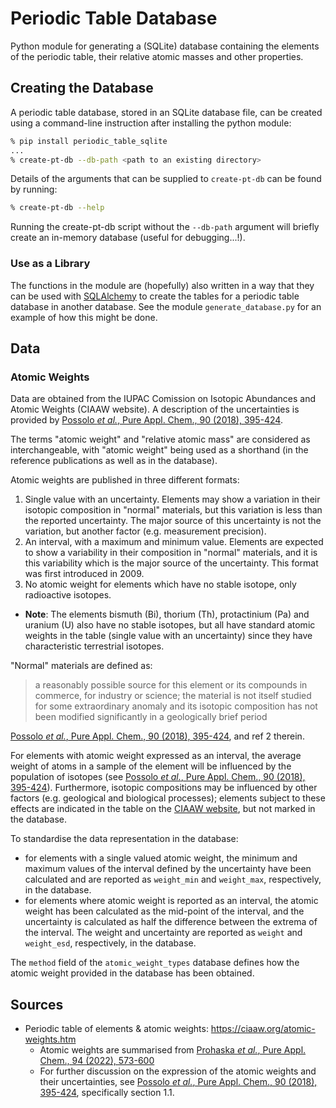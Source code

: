 # Periodic Table Database
Python module for generating a (SQLite) database containing the elements of the periodic table, their relative atomic masses and other properties.

## Creating the Database
A periodic table database, stored in an SQLite database file, can be created using a command-line instruction after installing the python module:
```sh
% pip install periodic_table_sqlite
...
% create-pt-db --db-path <path to an existing directory>
```
Details of the arguments that can be supplied to `create-pt-db` can be found by running:
```sh
% create-pt-db --help
```
Running the create-pt-db script without the `--db-path` argument will briefly create an in-memory database (useful for debugging...!). 

### Use as a Library
The functions in the module are (hopefully) also written in a way that they can be used with [SQLAlchemy](https://www.sqlalchemy.org/) to create the tables for a periodic table database in another database. See the module `generate_database.py` for an example of how this might be done.

## Data
### Atomic Weights
Data are obtained from the IUPAC Comission on Isotopic Abundances and Atomic Weights (CIAAW website). A description of the uncertainties is provided by [Possolo *et al.*, Pure Appl. Chem., 90 (2018), 395-424](https://www.degruyter.com/document/doi/10.1515/pac-2016-0402/html).

The terms "atomic weight" and "relative atomic mass" are considered as interchangeable, with "atomic weight" being used as a shorthand (in the reference publications as well as in the database).

Atomic weights are published in three different formats:
1. Single value with an uncertainty. Elements may show a variation in their isotopic composition in "normal" materials, but this variation is less than the reported uncertainty. The major source of this uncertainty is not the variation, but another factor (e.g. measurement precision).
2. An interval, with a maximum and minimum value. Elements are expected to show a variability in their composition in "normal" materials, and it is this variability which is the major source of the uncertainty. This format was first introduced in 2009.
3. No atomic weight for elements which have no stable isotope, only radioactive isotopes.
  - **Note**: The elements bismuth (Bi), thorium (Th), protactinium (Pa) and uranium (U) also have no stable isotopes, but all have standard atomic weights in the table (single value with an uncertainty) since they have characteristic terrestrial isotopes.

"Normal" materials are defined as:
> a reasonably possible source for this element or its compounds in commerce, for industry or science; the material is not itself studied for
some extraordinary anomaly and its isotopic composition has not been modified significantly in a geologically brief period

[Possolo *et al.*, Pure Appl. Chem., 90 (2018), 395-424](https://www.degruyter.com/document/doi/10.1515/pac-2016-0402/html), and ref 2 therein.

For elements with atomic weight expressed as an interval, the average weight of atoms in a  sample of the element will be influenced by the population of isotopes (see [Possolo *et al.*, Pure Appl. Chem., 90 (2018), 395-424](https://www.degruyter.com/document/doi/10.1515/pac-2016-0402/html)). Furthermore, isotopic compositions may be influenced by other factors (e.g. geological and biological processes); elements subject to these effects are indicated in the table on the [CIAAW website](https://ciaaw.org/atomic-weights.htm), but not marked in the database.

To standardise the data representation in the database:
* for elements with a single valued atomic weight, the minimum and maximum values of the interval defined by the uncertainty have been calculated and are reported as `weight_min` and `weight_max`, respectively, in the database.
* for elements where atomic weight is reported as an interval, the atomic weight has been calculated as the mid-point of the interval, and the uncertainty is calculated as half the difference between the extrema of the interval. The weight and uncertainty are reported as `weight` and `weight_esd`, respectively, in the database.

The `method` field of the `atomic_weight_types` database defines how the atomic weight provided in the database has been obtained.

## Sources
* Periodic table of elements & atomic weights: https://ciaaw.org/atomic-weights.htm
  - Atomic weights are summarised from [Prohaska *et al.*, Pure Appl. Chem., 94 (2022), 573-600](https://www.degruyter.com/document/doi/10.1515/pac-2019-0603/html)
  - For further discussion on the expression of the atomic weights and their uncertainties, see [Possolo *et al.*, Pure Appl. Chem., 90 (2018), 395-424](https://www.degruyter.com/document/doi/10.1515/pac-2016-0402/html), specifically section 1.1.
